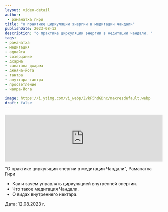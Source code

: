 ```yaml
---
layout: video-detail
author:
 - раманатха гири
title: "о практике циркуляции энергии в медитации чандали"
publishDate: 2023-08-12
description: "о практике циркуляции энергии в медитации чандали. "
tags: 
- раманатха
- медитация
- адвайта
- созерцание
- дхарма
- санатана дхарма
- джняна-йога
- тантра
- ануттара-тантра
- просветление
- чакра-йога

image: https://i.ytimg.com/vi_webp/ZvkF5hdGDnc/maxresdefault.webp
draft: false
---
```


<iframe width="100%" src="https://www.youtube.com/embed/ZvkF5hdGDnc" frameborder="0" allowfullscreen=""></iframe> 

 "О практике циркуляции энергии в медитации Чандали", Раманатха Гири

* Как и зачем управлять циркуляцией внутренней энергии.
* Что такое медитация Чандали.
* О видах внутреннего нектара.

  
 Дата: 12.08.2023 г.

  

 